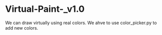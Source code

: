 # Virtual-Paint-_v1.0
We can draw virtually using real colors.
We ahve to use color_picker.py to add new colors.

